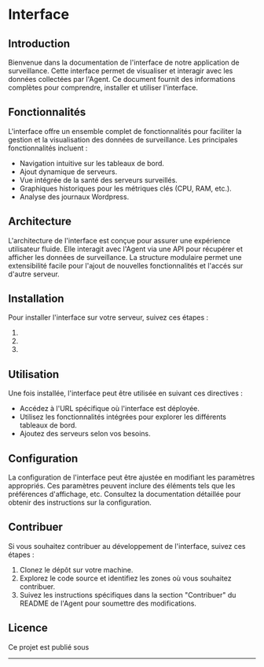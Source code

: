 # Interface

## Introduction

Bienvenue dans la documentation de l'interface de notre application de surveillance. Cette interface permet de visualiser et interagir avec les données collectées par l'Agent. Ce document fournit des informations complètes pour comprendre, installer et utiliser l'interface.

## Fonctionnalités

L'interface offre un ensemble complet de fonctionnalités pour faciliter la gestion et la visualisation des données de surveillance. Les principales fonctionnalités incluent :

- Navigation intuitive sur les tableaux de bord.
- Ajout dynamique de serveurs.
- Vue intégrée de la santé des serveurs surveillés.
- Graphiques historiques pour les métriques clés (CPU, RAM, etc.).
- Analyse des journaux Wordpress.

## Architecture

L'architecture de l'interface est conçue pour assurer une expérience utilisateur fluide. Elle interagit avec l'Agent via une API pour récupérer et afficher les données de surveillance. La structure modulaire permet une extensibilité facile pour l'ajout de nouvelles fonctionnalités et l'accés sur d'autre serveur.

## Installation

Pour installer l'interface sur votre serveur, suivez ces étapes :

1. 
2. 
3. 

## Utilisation

Une fois installée, l'interface peut être utilisée en suivant ces directives :

- Accédez à l'URL spécifique où l'interface est déployée.
- Utilisez les fonctionnalités intégrées pour explorer les différents tableaux de bord.
- Ajoutez des serveurs selon vos besoins.

## Configuration

La configuration de l'interface peut être ajustée en modifiant les paramètres appropriés. Ces paramètres peuvent inclure des éléments tels que les préférences d'affichage, etc. Consultez la documentation détaillée pour obtenir des instructions sur la configuration.

## Contribuer

Si vous souhaitez contribuer au développement de l'interface, suivez ces étapes :

1. Clonez le dépôt sur votre machine.
2. Explorez le code source et identifiez les zones où vous souhaitez contribuer.
3. Suivez les instructions spécifiques dans la section "Contribuer" du README de l'Agent pour soumettre des modifications.

## Licence

Ce projet est publié sous 

---

